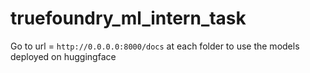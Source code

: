 # truefoundry_ml_intern_task
Go to url = ```http://0.0.0.0:8000/docs``` at each folder to use the models deployed on huggingface 
